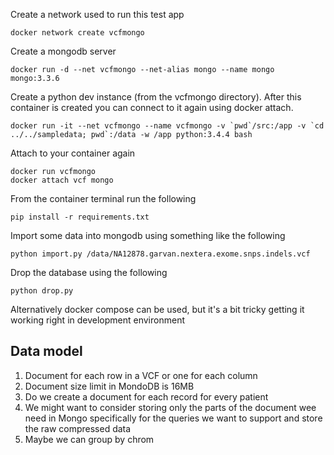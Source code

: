 

Create a network used to run this test app
```
docker network create vcfmongo
```

Create a mongodb server
```
docker run -d --net vcfmongo --net-alias mongo --name mongo mongo:3.3.6
```

Create a python dev instance (from the vcfmongo directory). After this container is created you can connect to it again using docker attach.
```
docker run -it --net vcfmongo --name vcfmongo -v `pwd`/src:/app -v `cd ../../sampledata; pwd`:/data -w /app python:3.4.4 bash
```

Attach to your container again
```
docker run vcfmongo
docker attach vcf mongo
```

From the container terminal run the following
```
pip install -r requirements.txt
```

Import some data into mongodb using something like the following
```
python import.py /data/NA12878.garvan.nextera.exome.snps.indels.vcf
```

Drop the database using the following
```
python drop.py
```

Alternatively docker compose can be used, but it's a bit tricky getting it working right in development environment

## Data model
1. Document for each row in a VCF or one for each column
2. Document size limit in MondoDB is 16MB
3. Do we create a document for each record for every patient
4. We might want to consider storing only the parts of the document wee need in Mongo specifically for the queries we want to support and store the raw compressed data
5. Maybe we can group by chrom